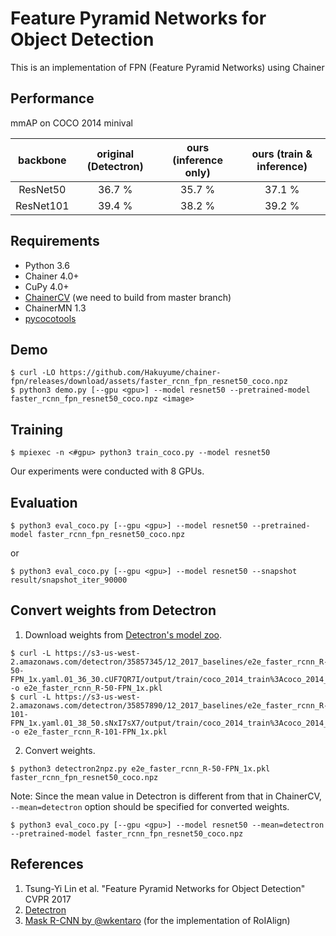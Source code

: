 # Feature Pyramid Networks for Object Detection

This is an implementation of FPN (Feature Pyramid Networks) using Chainer

## Performance

mmAP on COCO 2014 minival

| backbone | original (Detectron) | ours (inference only) | ours (train & inference) |
|:-:|:-:|:-:|:-:|
| ResNet50 | 36.7 % | 35.7 % | 37.1 % |
| ResNet101 | 39.4 % | 38.2 % | 39.2 % |

## Requirements

- Python 3.6
- Chainer 4.0+
- CuPy 4.0+
- [ChainerCV](https://github.com/chainer/chainercv) (we need to build from master branch)
- ChainerMN 1.3
- [pycocotools](https://github.com/cocodataset/cocoapi)


## Demo
```
$ curl -LO https://github.com/Hakuyume/chainer-fpn/releases/download/assets/faster_rcnn_fpn_resnet50_coco.npz
$ python3 demo.py [--gpu <gpu>] --model resnet50 --pretrained-model faster_rcnn_fpn_resnet50_coco.npz <image>
```

## Training
```
$ mpiexec -n <#gpu> python3 train_coco.py --model resnet50
```
Our experiments were conducted with 8 GPUs.

## Evaluation
```
$ python3 eval_coco.py [--gpu <gpu>] --model resnet50 --pretrained-model faster_rcnn_fpn_resnet50_coco.npz
```
or
```
$ python3 eval_coco.py [--gpu <gpu>] --model resnet50 --snapshot result/snapshot_iter_90000
```

## Convert weights from Detectron

1. Download weights from [Detectron's model zoo](https://github.com/facebookresearch/Detectron/blob/master/MODEL_ZOO.md#end-to-end-faster--mask-r-cnn-baselines).
```
$ curl -L https://s3-us-west-2.amazonaws.com/detectron/35857345/12_2017_baselines/e2e_faster_rcnn_R-50-FPN_1x.yaml.01_36_30.cUF7QR7I/output/train/coco_2014_train%3Acoco_2014_valminusminival/generalized_rcnn/model_final.pkl -o e2e_faster_rcnn_R-50-FPN_1x.pkl
$ curl -L https://s3-us-west-2.amazonaws.com/detectron/35857890/12_2017_baselines/e2e_faster_rcnn_R-101-FPN_1x.yaml.01_38_50.sNxI7sX7/output/train/coco_2014_train%3Acoco_2014_valminusminival/generalized_rcnn/model_final.pkl -o e2e_faster_rcnn_R-101-FPN_1x.pkl
```

2. Convert weights.
```
$ python3 detectron2npz.py e2e_faster_rcnn_R-50-FPN_1x.pkl faster_rcnn_fpn_resnet50_coco.npz
```

Note: Since the mean value in Detectron is different from that in ChainerCV,
`--mean=detectron` option should be specified for converted weights.
```
$ python3 eval_coco.py [--gpu <gpu>] --model resnet50 --mean=detectron --pretrained-model faster_rcnn_fpn_resnet50_coco.npz
```

## References
1. Tsung-Yi Lin et al. "Feature Pyramid Networks for Object Detection" CVPR 2017
2. [Detectron](https://github.com/facebookresearch/Detectron)
3. [Mask R-CNN by @wkentaro](https://github.com/wkentaro/chainer-mask-rcnn) (for the implementation of RoIAlign)
